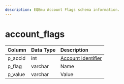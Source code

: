 ```yaml
---
description: EQEmu Account Flags schema information.
---
```


# account\_flags

| Column | Data Type | Description |
| :--- | :--- | :--- |
| p\_accid | int | [Account Identifier](account.md) |
| p\_flag | varchar | Name |
| p\_value | varchar | Value |

